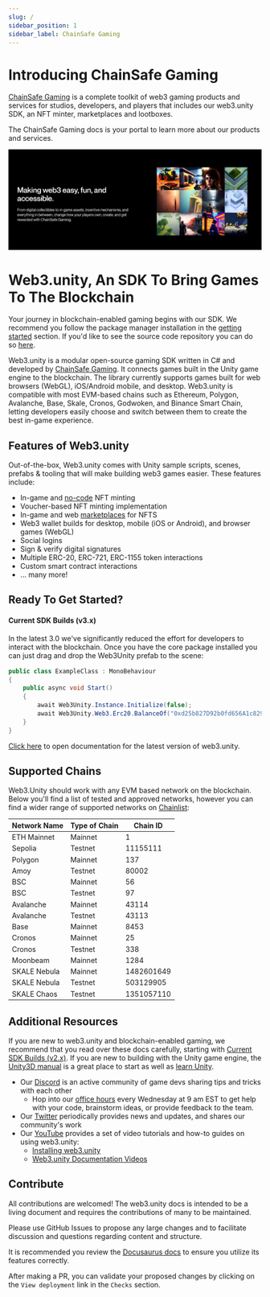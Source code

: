 ```yaml
---
slug: /
sidebar_position: 1
sidebar_label: ChainSafe Gaming
---
```


# Introducing ChainSafe Gaming

[ChainSafe Gaming](https://gaming.chainsafe.io/?utm_source=github&utm_medium=documentation&utm_campaign=chainsafe_gaming_docs) is a complete toolkit of web3 gaming products and services for studios, developers, and players that includes our web3.unity SDK, an NFT minter, marketplaces and lootboxes.

The ChainSafe Gaming docs is your portal to learn more about our products and services.

![](v2.6/assets/chainsafe-gaming/intro-image-chainsafe.png)

# Web3.unity, An SDK To Bring Games To The Blockchain

Your journey in blockchain-enabled gaming begins with our SDK. We recommend you follow the package manager installation in the [getting started](https://docs.gaming.chainsafe.io/current/getting-started) section. If you'd like to see the source code repository you can do so [here](https://github.com/ChainSafe/web3.unity/releases).

Web3.unity is a modular open-source gaming SDK written in C# and developed by [ChainSafe Gaming](https://gaming.chainsafe.io/?utm_source=github&utm_medium=documentation&utm_campaign=chainsafe_gaming_docs). It connects games built in the Unity game engine to the blockchain. The library currently supports games built for web browsers (WebGL), iOS/Android mobile, and desktop. Web3.unity is compatible with most EVM-based chains such as Ethereum, Polygon, Avalanche, Base, Skale, Cronos, Godwoken, and Binance Smart Chain, letting developers easily choose and switch between them to create the best in-game experience.

## Features of Web3.unity

Out-of-the-box, Web3.unity comes with Unity sample scripts, scenes, prefabs & tooling that will make building web3 games easier. These features include:

* In-game and [no-code](https://dashboard.gaming.chainsafe.io/nfts) NFT minting
* Voucher-based NFT minting implementation
* In-game and web [marketplaces](https://gaming.chainsafe.io/marketplace) for NFTS
* Web3 wallet builds for desktop, mobile (iOS or Android), and browser games (WebGL)
* Social logins
* Sign & verify digital signatures
* Multiple ERC-20, ERC-721, ERC-1155 token interactions
* Custom smart contract interactions
* ... many more!

## Ready To Get Started?

#### Current SDK Builds (v3.x)

In the latest 3.0 we've significantly reduced the effort for developers to interact with the blockchain. Once you have the core package installed you can just drag and drop the Web3Unity prefab to the scene:

```csharp
public class ExampleClass : MonoBehaviour
{
    public async void Start()
    {
        await Web3Unity.Instance.Initialize(false);
        await Web3Unity.Web3.Erc20.BalanceOf("0xd25b827D92b0fd656A1c829933e9b0b836d5C3e2");
    }
}
```

[Click here](https://docs.gaming.chainsafe.io/current/getting-started) to open documentation for the latest version of web3.unity.

## Supported Chains&#x20;

Web3.Unity should work with any EVM based network on the blockchain. Below you'll find a list of tested and approved networks, however you can find a wider range of supported networks on [Chainlist](https://chainlist.org/): 

| Network Name | Type of Chain |  Chain ID   |
| ------------ | ------------- | ----------- |
| ETH Mainnet  | Mainnet       | 1           |
| Sepolia      | Testnet       | 11155111    |
| Polygon      | Mainnet       | 137         |
| Amoy         | Testnet       | 80002       |
| BSC          | Mainnet       | 56          |
| BSC          | Testnet       | 97          |
| Avalanche    | Mainnet       | 43114       |
| Avalanche    | Testnet       | 43113       |
| Base         | Mainnet       | 8453        |
| Cronos       | Mainnet       | 25          |
| Cronos       | Testnet       | 338         |
| Moonbeam     | Mainnet       | 1284        |
| SKALE Nebula | Mainnet       | 1482601649  |
| SKALE Nebula | Testnet       | 503129905   |
| SKALE Chaos  | Testnet       | 1351057110  |

## Additional Resources

If you are new to web3.unity and blockchain-enabled gaming, we recommend that you read over these docs carefully, starting with [Current SDK Builds (v2.x)](#current-sdk-builds-v2x). If you are new to building with the Unity game engine, the [Unity3D manual](https://docs.unity3d.com/Manual/index.html) is a great place to start as well as [learn Unity](https://learn.unity.com/).

* Our [Discord](https://discord.gg/zxHUgGGTGk) is an active community of game devs sharing tips and tricks with each other
  * Hop into our [office hours](https://discord.gg/GTK89A72?event=1242583988623769611) every Wednesday at 9 am EST to get help with your code, brainstorm ideas, or provide feedback to the team.
* Our [Twitter](https://twitter.com/chainsafegaming) periodically provides news and updates, and shares our community's work
* Our [YouTube](https://youtube.com/chainsafe-systems) provides a set of video tutorials and how-to guides on using web3.unity:
  * [Installing web3.unity](https://www.youtube.com/playlist?list=PLPn3rQCo3XrMkgAqFRtih9xGIKciD0b0N)
  * [Web3.unity Documentation Videos](https://www.youtube.com/playlist?list=PLPn3rQCo3XrP6kFaurgMfMQBsyppYBhqW)

## Contribute

All contributions are welcomed! The web3.unity docs is intended to be a living document and requires the contributions of many to be maintained.

Please use GitHub Issues to propose any large changes and to facilitate discussion and questions regarding content and structure.

It is recommended you review the [Docusaurus docs](https://docusaurus.io/docs) to ensure you utilize its features correctly.

After making a PR, you can validate your proposed changes by clicking on the `View deployment` link in the `Checks` section.
